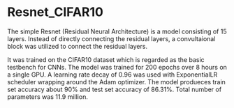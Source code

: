 # Resnet_CIFAR10
The simple Resnet (Residual Neural Architecture) is a model consisting of 15 layers. Instead of directly connecting the residual layers, a convultaional block was utilized to connect the residual layers.

It was trained on the CIFAR10 dataset which is regarded as the basic testbench for CNNs. The model was trained for 200 epochs over 8 hours on a single GPU. A learning rate decay of 0.96 was used with ExponentialLR scheduler wrapping around the Adam optimizer. The model produeces train set accuracy about 90% and test set accuracy of 86.31%. Total number of parameters was 11.9 million.
